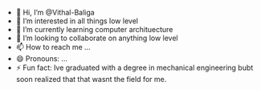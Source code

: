- 👋 Hi, I’m @Vithal-Baliga
- 👀 I’m interested in all things low level
- 🌱 I’m currently learning computer archituecture
- 💞️ I’m looking to collaborate on anything low level
- 📫 How to reach me ...
- 😄 Pronouns: ...
- ⚡ Fun fact: Ive graduated with a degree in mechanical engineering bubt soon realized that that wasnt the field for me.

<!---
Vithal-Baliga/Vithal-Baliga is a ✨ special ✨ repository because its `README.md` (this file) appears on your GitHub profile.
You can click the Preview link to take a look at your changes.
--->
